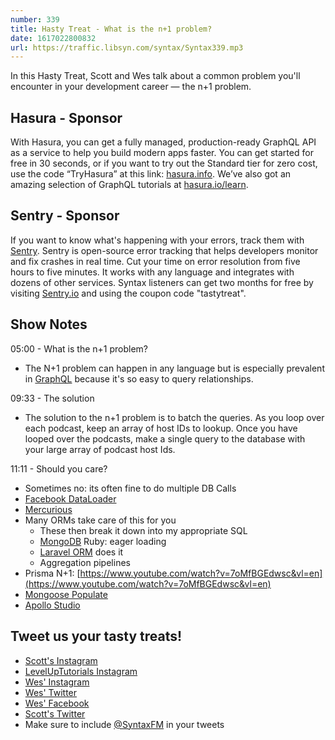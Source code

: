 ```yaml
---
number: 339
title: Hasty Treat - What is the n+1 problem?
date: 1617022800832
url: https://traffic.libsyn.com/syntax/Syntax339.mp3
---
```


In this Hasty Treat, Scott and Wes talk about a common problem you'll encounter in your development career — the n+1 problem. 

## Hasura - Sponsor
With Hasura, you can get a fully managed, production-ready GraphQL API as a service to help you build modern apps faster. You can get started for free in 30 seconds, or if you want to try out the Standard tier for zero cost, use the code “TryHasura” at this link: [hasura.info](https://hasura.info/freetrial). We’ve also got an amazing selection of GraphQL tutorials at [hasura.io/learn](https://hasura.io/learn).

## Sentry - Sponsor
If you want to know what's happening with your errors, track them with [Sentry](https://sentry.io/). Sentry is open-source error tracking that helps developers monitor and fix crashes in real time. Cut your time on error resolution from five hours to five minutes. It works with any language and integrates with dozens of other services. Syntax listeners can get two months for free by visiting [Sentry.io](https://sentry.io/) and using the coupon code "tastytreat".

## Show Notes
05:00 - What is the n+1 problem?
* The N+1 problem can happen in any language but is especially prevalent in [GraphQL](https://graphql.org/) because it's so easy to query relationships.

09:33 - The solution
* The solution to the n+1 problem is to batch the queries. As you loop over each podcast, keep an array of host IDs to lookup. Once you have looped over the podcasts, make a single query to the database with your large array of podcast host Ids.

11:11 - Should you care?
* Sometimes no: its often fine to do multiple DB Calls
* [Facebook DataLoader](https://github.com/topics/facebook-dataloader)
* [Mercurious](https://github.com/mercurius-js/mercurius)
* Many ORMs take care of this for you
  * These then break it down into my appropriate SQL
  * [MongoDB](https://www.mongodb.com/) Ruby: eager loading
  * [Laravel ORM](https://laravel.com/docs/5.0/eloquent) does it
  * Aggregation pipelines
* Prisma N+1: [https://www.youtube.com/watch?v=7oMfBGEdwsc&vl=en](https://www.youtube.com/watch?v=7oMfBGEdwsc&vl=en)
* [Mongoose Populate](https://mongoosejs.com/docs/populate.html)
* [Apollo Studio](https://studio.apollographql.com/login)

## Tweet us your tasty treats!
* [Scott's Instagram](https://www.instagram.com/stolinski/)
* [LevelUpTutorials Instagram](https://www.instagram.com/LevelUpTutorials/)
* [Wes' Instagram](https://www.instagram.com/wesbos/)
* [Wes' Twitter](https://twitter.com/wesbos)
* [Wes' Facebook](https://www.facebook.com/wesbos.developer)
* [Scott's Twitter](https://twitter.com/stolinski)
* Make sure to include [@SyntaxFM](https://twitter.com/SyntaxFM) in your tweets
